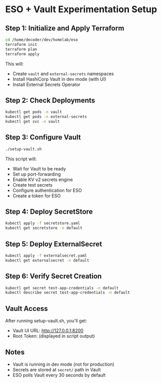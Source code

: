 # ESO + Vault Experimentation Setup

## Step 1: Initialize and Apply Terraform

```bash
cd /home/decoder/dev/homelab/eso
terraform init
terraform plan
terraform apply
```

This will:
- Create `vault` and `external-secrets` namespaces
- Install HashiCorp Vault in dev mode (with UI)
- Install External Secrets Operator

## Step 2: Check Deployments

```bash
kubectl get pods -n vault
kubectl get pods -n external-secrets
kubectl get svc -n vault
```

## Step 3: Configure Vault

```bash
./setup-vault.sh
```

This script will:
- Wait for Vault to be ready
- Set up port-forwarding
- Enable KV v2 secrets engine
- Create test secrets
- Configure authentication for ESO
- Create a token for ESO

## Step 4: Deploy SecretStore

```bash
kubectl apply -f secretstore.yaml
kubectl get secretstore -n default
```

## Step 5: Deploy ExternalSecret

```bash
kubectl apply -f externalsecret.yaml
kubectl get externalsecret -n default
```

## Step 6: Verify Secret Creation

```bash
kubectl get secret test-app-credentials -n default
kubectl describe secret test-app-credentials -n default
```

## Vault Access

After running setup-vault.sh, you'll get:
- Vault UI URL: http://127.0.0.1:8200
- Root Token: (displayed in script output)

## Notes

- Vault is running in dev mode (not for production)
- Secrets are stored at `secret/` path in Vault
- ESO polls Vault every 30 seconds by default